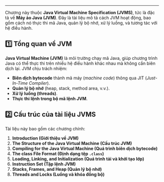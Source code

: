 
---
Chương này thuộc **Java Virtual Machine Specification (JVMS)**, tức là đặc tả về **Máy ảo Java (JVM)**. Đây là tài liệu mô tả cách JVM hoạt động, bao gồm cách nó thực thi mã Java, quản lý bộ nhớ, xử lý luồng, và tương tác với hệ điều hành.

## **1️⃣ Tổng quan về JVM**

**Java Virtual Machine (JVM)** là môi trường chạy mã Java, giúp chương trình Java có thể thực thi trên nhiều hệ điều hành khác nhau mà không cần biên dịch lại. JVM chịu trách nhiệm:

- **Biên dịch bytecode** thành mã máy (_machine code_) thông qua JIT (_Just-In-Time Compiler_).
- **Quản lý bộ nhớ** (heap, stack, method area, v.v.).
- **Xử lý luồng (threads)**.
- **Thực thi lệnh trong bộ mã lệnh JVM**.

## **2️⃣ Cấu trúc của tài liệu JVMS**

Tài liệu này bao gồm các chương chính:

1. **Introduction (Giới thiệu về JVM)**
2. **The Structure of the Java Virtual Machine (Cấu trúc JVM)**
3. **Compiling for the Java Virtual Machine (Quá trình biên dịch bytecode)**
4. **The class File Format (Định dạng tệp `.class`)**
5. **Loading, Linking, and Initialization (Quá trình tải và khởi tạo lớp)**
6. **Instruction Set (Tập lệnh JVM)**
7. **Stacks, Frames, and Heap (Quản lý bộ nhớ)**
8. **Threads and Locks (Luồng và khóa đồng bộ)**

